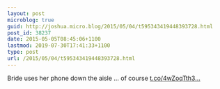 ```yaml
---
layout: post
microblog: true
guid: http://joshua.micro.blog/2015/05/04/t595343419448393728.html
post_id: 38237
date: 2015-05-05T08:45:06+1100
lastmod: 2019-07-30T17:41:33+1100
type: post
url: /2015/05/04/t595343419448393728.html
---
```

Bride uses her phone down the aisle ... of course [t.co/4wZoqTth3...](http://t.co/4wZoqTth3R)
